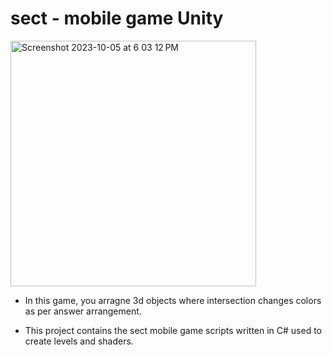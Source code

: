 # sect - mobile game Unity

<img width="393" alt="Screenshot 2023-10-05 at 6 03 12 PM" src="https://github.com/arpanraj/sect/assets/38219415/ebe5854f-0e4f-46df-800b-c97ef5cef3b4">

- In this game, you arragne 3d objects where intersection changes colors as per answer arrangement.

- This project contains the sect mobile game scripts written in C# used to create levels and shaders.
